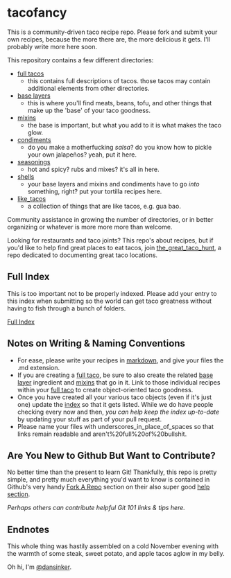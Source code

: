 tacofancy
=========

This is a community-driven taco recipe repo. Please fork and submit your own recipes, because the more there are, the more delicious it gets. I'll probably write more here soon.

This repository contains a few different directories:

* [full tacos](/full_tacos)
    * this contains full descriptions of tacos. those tacos may contain additional elements from other directories.
* [base layers](/base_layers)
    * this is where you'll find meats, beans, tofu, and other things that make up the 'base' of your taco goodness.
* [mixins](/mixins)
    * the base is important, but what you add to it is what makes the taco glow.
* [condiments](/condiments)
    * do you make a motherfucking *salsa*? do you know how to pickle your own jalapeños? yeah, put it here.
* [seasonings](/seasonings)
    * hot and spicy? rubs and mixes? it's all in here.
* [shells](/shells)
    * your base layers and mixins and condiments have to go *into* something, right? put your tortilla recipes here.
* [like_tacos](/like_tacos)
    * a collection of things that are like tacos, e.g. gua bao.

Community assistance in growing the number of directories, or in better organizing or whatever is more more more than welcome.

Looking for restaurants and taco joints? This repo's about recipes, but if you'd like to help find great places to eat tacos, join [the_great_taco_hunt](http://github.com/hunterowens/the_great_taco_hunt), a repo dedicated to documenting great taco locations.

Full Index
----------

This is too important not to be properly indexed. Please add your entry to this index when submitting so the world can get taco greatness without having to fish through a bunch of folders.

[Full Index](INDEX.md)


Notes on Writing & Naming Conventions
-------------------------------------

* For ease, please write your recipes in [markdown](http://daringfireball.net/projects/markdown/), and give your files the .md extension.
* If you are creating a [full taco](/full_tacos), be sure to also create the related [base layer](/base_layers) ingredient and [mixins](/mixins) that go in it. Link to those individual recipes within your [full taco](/full_tacos) to create object-oriented taco goodness.
* Once you have created all your various taco objects (even if it's just one) update the [index](INDEX.md) so that it gets listed. While we do have people checking every now and then, *you can help keep the index up-to-date* by updating your stuff as part of your pull request.
* Please name your files with underscores_in_place_of_spaces so that links remain readable and aren't%20full%20of%20bullshit.


Are You New to Github But Want to Contribute?
------------------------------------------------------

No better time than the present to learn Git! Thankfully, this repo is pretty simple, and pretty much everything you'd want to know is contained in Github's very handy [Fork A Repo](https://help.github.com/articles/fork-a-repo) section on their also super good [help section](https://help.github.com).

_Perhaps others can contribute helpful Git 101 links & tips here._

Endnotes
--------

This whole thing was hastily assembled on a cold November evening with the warmth of some steak, sweet potato, and apple tacos aglow in my belly.

Oh hi, I'm [@dansinker](https://www.twitter.com/dansinker).
